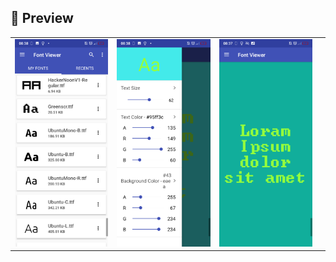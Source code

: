 ## 📸 Preview

| | | | |
|---|---|---|---|
| ![Screenshot 1](https://raw.githubusercontent.com/masrafi115/Font-Viewer/refs/heads/main/screenshots/Screenshot_20230521-083808.png) | ![Screenshot 2](https://raw.githubusercontent.com/masrafi115/Font-Viewer/refs/heads/main/screenshots/Screenshot_20230521-083800.png) | ![Screenshot 3](https://raw.githubusercontent.com/masrafi115/Font-Viewer/refs/heads/main/screenshots/Screenshot_20230521-083729.png) |  |

